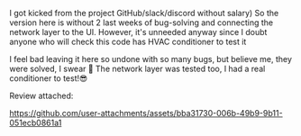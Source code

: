 I got kicked from the project GitHub/slack/discord without salary)
So the version here is without 2 last weeks of bug-solving and connecting the network layer to the UI.
However, it's unneeded anyway since I doubt anyone who will check this code has HVAC conditioner to test it

I feel bad leaving it here so undone with so many bugs, but believe me, they were solved, I swear 🥺
The network layer was tested too, I had a real conditioner to test!😎

Review attached:

https://github.com/user-attachments/assets/bba31730-006b-49b9-9b11-051ecb0861a1

